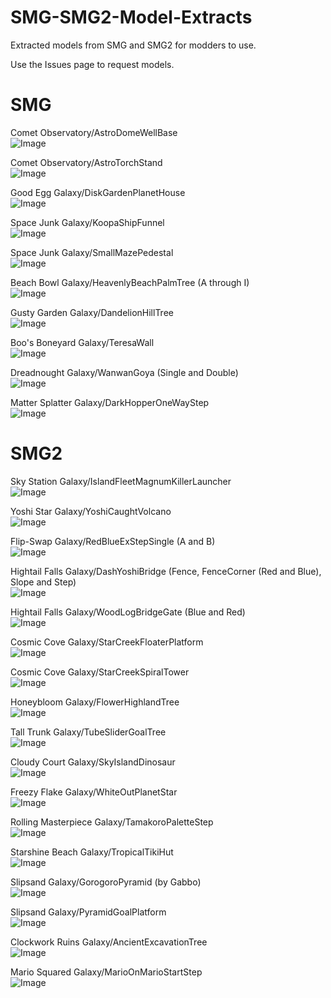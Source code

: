 # SMG-SMG2-Model-Extracts
Extracted models from SMG and SMG2 for modders to use.

Use the Issues page to request models.

# SMG
Comet Observatory/AstroDomeWellBase  
![Image](/SMG/Comet%20Observatory/AstroDomeWellBase.png)

Comet Observatory/AstroTorchStand  
![Image](/SMG/Comet%20Observatory/AstroTorchStand.png)

Good Egg Galaxy/DiskGardenPlanetHouse  
![Image](/SMG/Good%20Egg%20Galaxy/DiskGardenPlanetHouse.png)

Space Junk Galaxy/KoopaShipFunnel  
![Image](/SMG/Space%20Junk%20Galaxy/KoopaShipFunnel.png)

Space Junk Galaxy/SmallMazePedestal  
![Image](/SMG/Space%20Junk%20Galaxy/SmallMazePedestal.png)

Beach Bowl Galaxy/HeavenlyBeachPalmTree (A through I)  
![Image](/SMG/Beach%20Bowl%20Galaxy/HeavenlyBeachPalmTree.png)

Gusty Garden Galaxy/DandelionHillTree  
![Image](/SMG/Gusty%20Garden%20Galaxy/DandelionHillTree.png)

Boo's Boneyard Galaxy/TeresaWall  
![Image](/SMG/Boo's%20Boneyard%20Galaxy/TeresaWall.png)

Dreadnought Galaxy/WanwanGoya (Single and Double)  
![Image](/SMG/Dreadnought%20Galaxy/WanwanGoya.png)

Matter Splatter Galaxy/DarkHopperOneWayStep  
![Image](/SMG/Matter%20Splatter%20Galaxy/DarkHopperOneWayStep.png)

# SMG2
Sky Station Galaxy/IslandFleetMagnumKillerLauncher  
![Image](/SMG2/Sky%20Station%20Galaxy/IslandFleetMagnumKillerLauncher.png)

Yoshi Star Galaxy/YoshiCaughtVolcano  
![Image](/SMG2/Yoshi%20Star%20Galaxy/YoshiCaughtVolcano.png)

Flip-Swap Galaxy/RedBlueExStepSingle (A and B)  
![Image](/SMG2/Flip-Swap%20Galaxy/RedBlueExStepSingle.png)

Hightail Falls Galaxy/DashYoshiBridge (Fence, FenceCorner (Red and Blue), Slope and Step)  
![Image](/SMG2/Hightail%20Falls%20Galaxy/DashYoshiBridge.png)

Hightail Falls Galaxy/WoodLogBridgeGate (Blue and Red)  
![Image](/SMG2/Hightail%20Falls%20Galaxy/WoodLogBridgeGate.png)

Cosmic Cove Galaxy/StarCreekFloaterPlatform  
![Image](/SMG2/Cosmic%20Cove%20Galaxy/StarCreekFloaterPlatform.png)

Cosmic Cove Galaxy/StarCreekSpiralTower  
![Image](/SMG2/Cosmic%20Cove%20Galaxy/StarCreekSpiralTower.png)

Honeybloom Galaxy/FlowerHighlandTree  
![Image](/SMG2/Honeybloom%20Galaxy/FlowerHighlandTree.png)

Tall Trunk Galaxy/TubeSliderGoalTree  
![Image](/SMG2/Tall%20Trunk%20Galaxy/TubeSliderGoalTree.png)

Cloudy Court Galaxy/SkyIslandDinosaur  
![Image](/SMG2/Cloudy%20Court%20Galaxy/SkyIslandDinosaur.png)

Freezy Flake Galaxy/WhiteOutPlanetStar  
![Image](/SMG2/Freezy%20Flake%20Galaxy/WhiteOutPlanetStar.png)

Rolling Masterpiece Galaxy/TamakoroPaletteStep  
![Image](/SMG2/Rolling%20Masterpiece%20Galaxy/TamakoroPaletteStep.png)

Starshine Beach Galaxy/TropicalTikiHut  
![Image](/SMG2/Starshine%20Beach%20Galaxy/TropicalTikiHut.png)

Slipsand Galaxy/GorogoroPyramid (by Gabbo)  
![Image](/SMG2/Slipsand%20Galaxy/GorogoroPyramid.png)

Slipsand Galaxy/PyramidGoalPlatform  
![Image](/SMG2/Slipsand%20Galaxy/PyramidGoalPlatform.png)

Clockwork Ruins Galaxy/AncientExcavationTree  
![Image](/SMG2/Clockwork%20Ruins%20Galaxy/AncientExcavationTree.png)

Mario Squared Galaxy/MarioOnMarioStartStep  
![Image](/SMG2/Mario%20Squared%20Galaxy/MarioOnMarioStartStep.png)